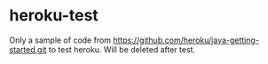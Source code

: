 # heroku-test

Only a sample of code from https://github.com/heroku/java-getting-started.git to test heroku.
Will be deleted after test.

